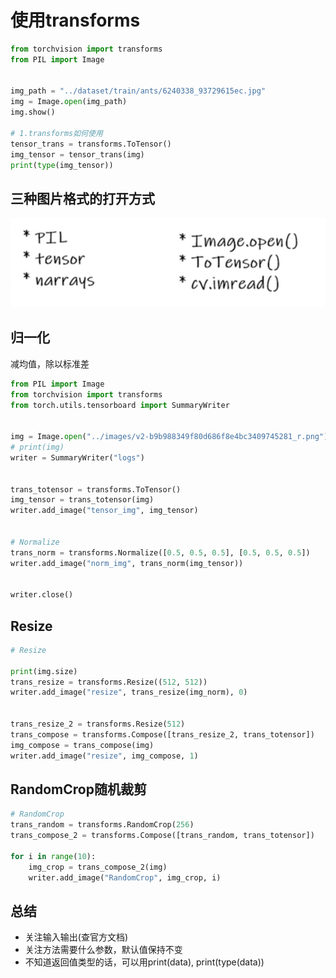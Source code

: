 # 使用transforms

```python
from torchvision import transforms
from PIL import Image


img_path = "../dataset/train/ants/6240338_93729615ec.jpg"
img = Image.open(img_path)
img.show()

# 1.transforms如何使用 
tensor_trans = transforms.ToTensor()
img_tensor = tensor_trans(img)
print(type(img_tensor))
```

## 三种图片格式的打开方式

![image-20231030100615624](transforms.assets/image-20231030100615624.png)

## 归一化

减均值，除以标准差

```python
from PIL import Image
from torchvision import transforms
from torch.utils.tensorboard import SummaryWriter


img = Image.open("../images/v2-b9b988349f80d686f8e4bc3409745281_r.png")
# print(img)
writer = SummaryWriter("logs")


trans_totensor = transforms.ToTensor()
img_tensor = trans_totensor(img)
writer.add_image("tensor_img", img_tensor)


# Normalize
trans_norm = transforms.Normalize([0.5, 0.5, 0.5], [0.5, 0.5, 0.5])
writer.add_image("norm_img", trans_norm(img_tensor))


writer.close()
```



## Resize

```python
# Resize

print(img.size)
trans_resize = transforms.Resize((512, 512))
writer.add_image("resize", trans_resize(img_norm), 0)


trans_resize_2 = transforms.Resize(512)
trans_compose = transforms.Compose([trans_resize_2, trans_totensor])
img_compose = trans_compose(img)
writer.add_image("resize", img_compose, 1)
```



## RandomCrop随机裁剪

```python
# RandomCrop
trans_random = transforms.RandomCrop(256)
trans_compose_2 = transforms.Compose([trans_random, trans_totensor])

for i in range(10):
    img_crop = trans_compose_2(img)
    writer.add_image("RandomCrop", img_crop, i)
```

## 总结

+ 关注输入输出(查官方文档)
+ 关注方法需要什么参数，默认值保持不变
+ 不知道返回值类型的话，可以用print(data), print(type(data))